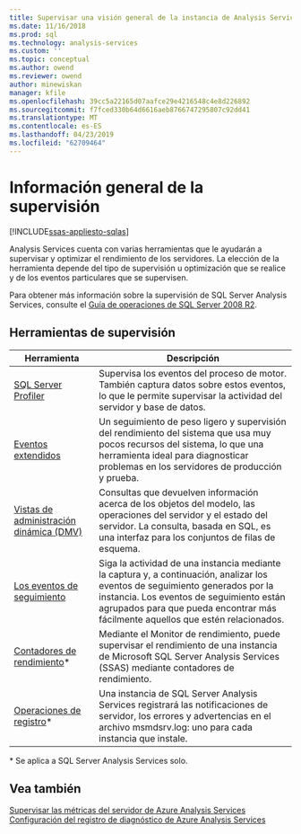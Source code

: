 ```yaml
---
title: Supervisar una visión general de la instancia de Analysis Services | Microsoft Docs
ms.date: 11/16/2018
ms.prod: sql
ms.technology: analysis-services
ms.custom: ''
ms.topic: conceptual
ms.author: owend
ms.reviewer: owend
author: minewiskan
manager: kfile
ms.openlocfilehash: 39cc5a22165d07aafce29e4216548c4e8d226892
ms.sourcegitcommit: f7fced330b64d6616aeb8766747295807c92dd41
ms.translationtype: MT
ms.contentlocale: es-ES
ms.lasthandoff: 04/23/2019
ms.locfileid: "62709464"
---
```

# <a name="monitoring-overview"></a>Información general de la supervisión
[!INCLUDE[ssas-appliesto-sqlas](../../includes/ssas-appliesto-sqlas-all-aas.md)]

Analysis Services cuenta con varias herramientas que le ayudarán a supervisar y optimizar el rendimiento de los servidores. La elección de la herramienta depende del tipo de supervisión u optimización que se realice y de los eventos particulares que se supervisen.

Para obtener más información sobre la supervisión de SQL Server Analysis Services, consulte el [Guía de operaciones de SQL Server 2008 R2](http://go.microsoft.com/fwlink/?LinkID=225539).  
  
## <a name="monitoring-tools"></a>Herramientas de supervisión  

|Herramienta  |Descripción  |
|---------|---------|
|[SQL Server Profiler](../../analysis-services/instances/use-sql-server-profiler-to-monitor-analysis-services.md)      |   Supervisa los eventos del proceso de motor. También captura datos sobre estos eventos, lo que le permite supervisar la actividad del servidor y base de datos.      |
| [Eventos extendidos](../../analysis-services/instances/monitor-analysis-services-with-sql-server-extended-events.md)     |   Un seguimiento de peso ligero y supervisión del rendimiento del sistema que usa muy pocos recursos del sistema, lo que una herramienta ideal para diagnosticar problemas en los servidores de producción y prueba.       |
| [Vistas de administración dinámica &#40;DMV&#41;](../../analysis-services/instances/use-dynamic-management-views-dmvs-to-monitor-analysis-services.md)      |   Consultas que devuelven información acerca de los objetos del modelo, las operaciones del servidor y el estado del servidor. La consulta, basada en SQL, es una interfaz para los conjuntos de filas de esquema.      |
| [Los eventos de seguimiento](https://docs.microsoft.com/bi-reference/trace-events/analysis-services-trace-events)     |  Siga la actividad de una instancia mediante la captura y, a continuación, analizar los eventos de seguimiento generados por la instancia. Los eventos de seguimiento están agrupados para que pueda encontrar más fácilmente aquellos que estén relacionados.        |
|   [Contadores de rendimiento](../../analysis-services/instances/performance-counters-ssas.md)\*    |    Mediante el Monitor de rendimiento, puede supervisar el rendimiento de una instancia de Microsoft SQL Server Analysis Services (SSAS) mediante contadores de rendimiento.     |
|[Operaciones de registro](../../analysis-services/instances/performance-counters-ssas.md)\*|Una instancia de SQL Server Analysis Services registrará las notificaciones de servidor, los errores y advertencias en el archivo msmdsrv.log: uno para cada instancia que instale. |

\* Se aplica a SQL Server Analysis Services solo.

## <a name="see-also"></a>Vea también

[Supervisar las métricas del servidor de Azure Analysis Services](https://docs.microsoft.com/azure/analysis-services/analysis-services-monitor)   
[Configuración del registro de diagnóstico de Azure Analysis Services](https://docs.microsoft.com/azure/analysis-services/analysis-services-logging)
